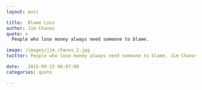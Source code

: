 ```yaml
---
layout: post

title:  Blame Loss
author: Jim Chanos
quote: >
  People who lose money always need someone to blame.

image: /images/jim_chanos_2.jpg
twitter: People who lose money always need someone to blame. Jim Chanos http://quotes.stockflare.com/

date:   2015-09-15 06:07:00
categories: quote

---
```


